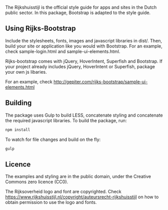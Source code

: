 The Rijkshuisstijl is the official style guide for apps and sites in the Dutch public sector. In this package, Bootstrap is adapted to the style guide.


## Using Rijks-Bootstrap

Include the stylesheets, fonts, images and javascript libraries in dist/. Then, build your site or application like you would with Bootstrap. For an example, check sample-login.html and sample-ui-elements.html.

Rijks-bootstrap comes with jQuery, HoverIntent, Superfish and Bootstrap. If your project already includes jQuery, HoverIntent or Superfish, package your own js libaries.

For an example, check http://gepiter.com/rijks-bootstrap/sample-ui-elements.html

## Building

The package uses Gulp to build LESS, concatenate styling and concatenate the required javascript libraries. To build the package, run:

```bash
npm install
```

To watch for file changes and build on the fly:

```bash
gulp
```

## Licence

The examples and styling are in the public domain, under the Creative Commons zero licence (CC0).

The Rijksoverheid logo and font are copyrighted. Check https://www.rijkshuisstijl.nl/copyright/auteursrecht-rijkshuisstijl on how to obtain permission to use the logo and fonts.